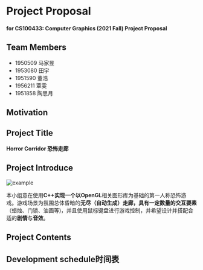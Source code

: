 # Project Proposal

#### for CS100433: Computer Graphics (2021 Fall)  Project Proposal



## Team Members

* 1950509 马家昱
* 1953080 田宇
* 1951590 董浩
* 1956211 覃雯
* 1951858 陶思月

## Motivation



## Project Title

**Horror Corridor 恐怖走廊**

## Project Introduce

![example](https://github.com/imajiayu/Horror_Corridor/blob/master/src/example.png)

本小组意在使用**C++**实现一个以**OpenGL**相关图形库为基础的第一人称恐怖游戏。游戏场景为氛围总体昏暗的**无尽（自动生成）**走廊，具有一定数量的**交互要素**（蜡烛、门锁、油画等)，并且使用鼠标键盘进行游戏控制，并希望设计并搭配合适的**剧情**与**音效**。

## Project Contents

## Development schedule时间表

